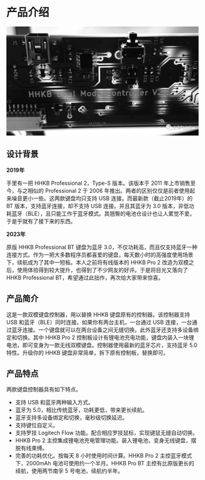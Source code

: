 # 产品介绍
![HHKB Dual Mode Controller](assets/image.png)

## 设计背景
**2019年**

手里有一把 HHKB Professional 2，Type-S 版本。该版本于 2011 年上市销售至今，与之相似的 Professional 2 于 2006 年推出。两者的区别仅仅是前者使用起来噪音更小一些。这两款键盘均只支持 USB 连接。而最新款（截止2019年）的 BT 版本，支持蓝牙连接，却不支持 USB 连接。并且其蓝牙为 3.0 版本，非低功耗蓝牙（BLE），且只能工作于蓝牙模式。其翘臀的电池仓设计也让人累觉不爱。于是乎就有了接下来的东西。

**2023年**

原版 HHKB Professional BT 键盘为蓝牙 3.0，不仅功耗高，而且仅支持蓝牙一种连接方式。作为一把大多数程序员都喜爱的键盘，每天数小时的高强度使用场景下，续航成为了其中一短板。本人之前将有线版本的 HHKB Pro 2 改造为双模之后，使用体验得到较大提升，也得到了不少网友的好评。于是将目光又落向了 HHKB Professional BT，希望通过此拙作，再次给大家带来惊喜。

## 产品简介
这是一款双模键盘控制器，用以替换 HHKB 键盘原有的控制器。该控制器支持 USB 和蓝牙（BLE）同时连接。如果你有两台主机，一台通过 USB 连接，一台通过蓝牙连接。一个键盘就可以在两台设备之间无缝切换。此外蓝牙还支持多设备绑定和切换。其中 HHKB Pro 2 控制板设计有锂电池充电功能，键盘内装入一块锂电池，即可变身为一款无线双模键盘。控制器使用最新的蓝牙芯片，支持蓝牙 5.0 特性。升级你的 HHKB 键盘非常简单，拆下原有控制板，替换即可。

## 产品特点
两款键盘控制器具有如下特点。

- 支持 USB 和蓝牙两种输入方式。
- 蓝牙为 5.0，相比传统蓝牙，功耗更低，带来更长续航。
- 蓝牙支持多设备绑定和切换，毫秒级切换延迟。
- 支持键位自定义。
- 支持罗技 Logitech Flow 功能。配合相应罗技鼠标，实现键鼠无缝自动切换。
- HHKB Pro 2 主控集成锂电池充电管理功能。装入锂电池，变身无线键盘，摆脱有线束缚。
- 完善的功耗优化。按每天 8 小时使用时间计算。HHKB Pro 2 主控蓝牙模式下，2000mAh 电池可使用约一个半月。HHKB Pro BT 主控有比原版更长的续航，使用两节南孚 5 号电池，续航约半年。
